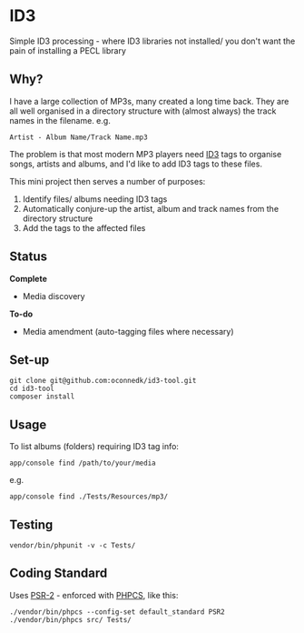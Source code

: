 ID3
===

Simple ID3 processing - where ID3 libraries not installed/ you don't want the pain of installing a PECL library

Why?
----

I have a large collection of MP3s, many created a long time back. They are all well organised in a directory structure with (almost always) the track names in the filename.
e.g.

    Artist - Album Name/Track Name.mp3

The problem is that most modern MP3 players need [ID3](https://en.wikipedia.org/wiki/ID3) tags to organise songs, artists and albums, and I'd like to add ID3 tags to these files.

This mini project then serves a number of purposes:

1. Identify files/ albums needing ID3 tags
2. Automatically conjure-up the artist, album and track names from the directory structure
3. Add the tags to the affected files

Status
------

**Complete**

- Media discovery

**To-do**

- Media amendment (auto-tagging files where necessary)


Set-up
------

    git clone git@github.com:oconnedk/id3-tool.git
    cd id3-tool
    composer install

Usage
-----

To list albums (folders) requiring ID3 tag info:

    app/console find /path/to/your/media

e.g.

    app/console find ./Tests/Resources/mp3/

Testing
-------

    vendor/bin/phpunit -v -c Tests/

Coding Standard
---------------

Uses [PSR-2](https://github.com/php-fig/fig-standards/blob/master/accepted/PSR-2-coding-style-guide.md) - enforced with [PHPCS](https://github.com/squizlabs/PHP_CodeSniffer), like this:

    ./vendor/bin/phpcs --config-set default_standard PSR2
    ./vendor/bin/phpcs src/ Tests/
